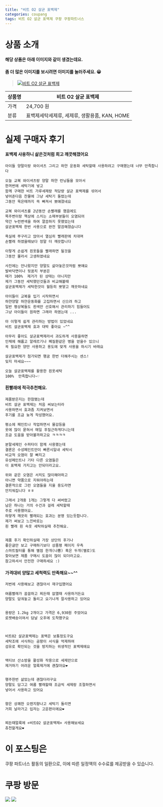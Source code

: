 ```yaml
---
title: "비트 O2 살균 표백제"
categories: coupang
tags: 비트 O2 살균 표백제 쿠팡 쿠팡파트너스
---
```

# 상품 소개
#### 해당 상품은 아래 이미지와 같이 생겼는데요. 
#### 좀 더 많은 이미지를 보시려면 이미지를 눌러주세요. 😀
> [![비트 O2 살균 표백제](https://static.coupangcdn.com/image/affiliate/banner/027240ee7adce86783290678e864ecbe@2x.jpg)](https://coupa.ng/bO1hZN)

상품명 | 비트 O2 살균 표백제
-------|-------
가격 | 24,700 원
분류 | 표백제세탁세제류, 세제류, 생활용품, KAN, HOME

# 실제 구매자 후기

####    표백제 사용하니 삶은것처럼 희고 깨끗해졌어요
    아이들 양말이랑 와이셔츠 그리고 하얀 운동화 세탁할때 사용하려고 구매했는데 너무 만족합니다 
    
    오늘 교복 와이셔츠랑 양말 하얀 런닝들을 모아서 
    한꺼번에 세탁기에 넣고 
    함께 구매한 비트 가루세제랑 적당량 살균 표백제를 섞어서 
    넣어준다음 찬물에 그냥 세탁기 돌렸는데 
    그동안 묵은때까지 쏙 빠져서 뽀얘졌네요 
    
    교복 와이셔츠를 2년동안 손빨래를 했음에도 
    목주변이랑 책상에 스치는 소매부분들이 오염되어 
    약간 누런변색을 하여 깔끔하지 못했었는데 
    살균표백제 한번 사용으로 완전 말끔해졌습니다 
    
    욕실에 쭈구리고 앉아서 열심히 빨래판에 치대며 
    손빨래 하였을때보다 정말 더 깨끗합니다 
    
    이렇게 손쉽게 흰옷들을 빨래하면 될것을 
    그동안 몰라서 고생하였네요 
    
    사진에는 안나왔지만 양말도 삶아놓은것처럼 뽀얘요 
    발바닥면이나 뒷꿈치 부분은 
    때가 100%  제거가 된 상태는 아니지만 
    제가 그동안 세탁했던것들과 비교해볼때 
    살균표백제가 세탁한것이 월등히 뽀얗고 깨끗하네요 
    
    아이들이 교복을 입기 시작하면서 
    하얀양말 하얀운동화를 고집하면서 신으려 하고 
    일반 평상복들도 흰색만 선호해서 관리하기 힘들어도 
    그냥 아이들이 원하면 그래라 하였는데 ... 
    
    아 이렇게 쉽게 관리하는 방법이 있었네요 
    비트 살균표백제 효과 대박 좋아요 ~^^ 
    
    아무리 좋아도 살균표백제라서 과도하게 사용을하면 
    인체에 해롭고 알레르기나 폐질환같은 병을 얻을수 있으니 
    꼭 필요한 양만 사용하고 용도에 맞게 사용을 하시기 바래요 
    
    살균표백제가 첨가되면 행굼 한번 더해주시는 센스! 
    잊지 마세요~~~
    
    오늘 살균표백제를 활용한 흰옷세탁
    100%  만족합니다~♡

####    흰빨래에 적극추천해요.
    제품받은지는 한참됐는데
    비트 살균 표백제는 처음 써보는터라 
    사용하면서 효과좀 지켜보면서
    후기를 조금 늦게 작성했어요.
    
    평소에 페인트나 작업하면서 물감등을
    옷에 많이 묻혀서 매일 후질근하게다니는데
    조금 도움을 받아볼까하고요 ㅋㅋㅋㅋ
    
    분말세제인 수퍼타이 함께 사용했는데 
    결론은 수성페인트만이 빠른시일내 세탁시 
    비교적 오염이 잘 빠지고 
    유성페인트나 기타 다른 오염들은
    이 표백제 가지고는 안되더라고요.
    
    위와 같은 오염은 서치도 많이해야하고
    아니면 약품으로 지워야하는데
    결론적으로 그런 오염들을 지울 용도라면
    안지워집니다 ㅎㅎ
    
    그래서 2개중 1개는 그렇게 다 써버렸고 
    남은 하나는 거의 수건과 걸레 세탁할때 
    주로 사용했어요.
    하얗게 깨끗히 빨래되는 효과는 분명 있는듯합니다.
    제가 써보고 느낀바로는 
    흰 빨래 흰 속옷 세탁하실때 추천해요.
    
    
    제품 후기 확인하실때 가장 상단의 후기나 
    좋은글만 보고 구매하기보다 상품평 페이지 우측 
    스마트필터를 통해 별점 한개(나쁨) 혹은 두개(별로)도 
    찾아보면 제품 구매시 도움이 많이 되더라고요. 
    참고하셔서 안전한 구매하세요 :)

####    가격대비 양많고 세척력도 만족해요~~^^
    저번에 사용해보고 괜찮아서 재구입했어요 
    
    여름빨래가 꿉꿉하고 찌든때 없앨때 사용하거든요
    양말도 담궈놓고 돌리고 요기나게 잘사용하고 있어요
    
    
    용량은 1.2kg 2개이고 가격은 6,930원 주었어요
    로켓배송이여서 담날 오후에 도착했구요
    
    
    
    비트O2 살균표백제는 표백은 보통정도구요
    세탁조에 서식하는 곰팡이 서식을 억제하여
    섬유로 확인되는 것을 방지하는 위생적인 표백제에요
    
    
    액티브 산소방을 활성화 작용으로 세제만으로
    제거하기 어려운 얼룩제거에 괜찮아요❤ 
    
    
    행주한번 삶았는데 괜찮더라구요
    양말도 담그고 여름 빨래할때 조금씩 세제랑 조절하면서
    넣어서 사용하고 있어요
    
    
    향은 상쾌한 오렌지향나고 세탁기 돌리면
    거희 날라가고 입자는 고운편이에요❤
    
    
    찌든때얼룩에 ✡비트O2 살균표백제✡ 사용해보세요
    츄천할게요❤

# 이 포스팅은
쿠팡 파트너스 활동의 일환으로, 이에 따른 일정액의 수수료를 제공받을 수 있습니다.

# 쿠팡 방문
[![](https://ads-partners.coupang.com/banners/404218?subId=&traceId=V0-301-bae0f72e5e59e45f-I404218&w=728&h=90)](https://coupa.ng/bOXH5d)
[![](https://ads-partners.coupang.com/banners/404240?subId=&traceId=V0-301-371ae01f4226dec2-I404240&w=728&h=90)](https://coupa.ng/bOXIeg)

